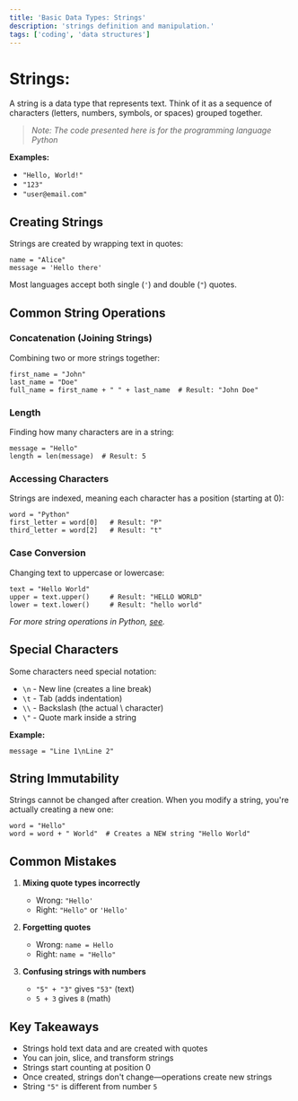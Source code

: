 ```yaml
---
title: 'Basic Data Types: Strings'
description: 'strings definition and manipulation.'
tags: ['coding', 'data structures']
---
```


# Strings:
A string is a data type that represents text. Think of it as a sequence of characters (letters, numbers, symbols, or spaces) grouped together.

>*Note: The code presented here is for the programming language Python*

**Examples:**
- `"Hello, World!"`
- `"123"`
- `"user@email.com"`

## Creating Strings

Strings are created by wrapping text in quotes:

```
name = "Alice"
message = 'Hello there'
```

Most languages accept both single (`'`) and double (`"`) quotes.

## Common String Operations

### Concatenation (Joining Strings)
Combining two or more strings together:
```
first_name = "John"
last_name = "Doe"
full_name = first_name + " " + last_name  # Result: "John Doe"
```

### Length
Finding how many characters are in a string:
```
message = "Hello"
length = len(message)  # Result: 5
```

### Accessing Characters
Strings are indexed, meaning each character has a position (starting at 0):
```
word = "Python"
first_letter = word[0]   # Result: "P"
third_letter = word[2]   # Result: "t"
```

### Case Conversion
Changing text to uppercase or lowercase:
```
text = "Hello World"
upper = text.upper()     # Result: "HELLO WORLD"
lower = text.lower()     # Result: "hello world"
```

*For more string operations in Python, [see](https://docs.python.org/3/library/string.html).*

## Special Characters

Some characters need special notation:

- `\n` - New line (creates a line break)
- `\t` - Tab (adds indentation)
- `\\` - Backslash (the actual \ character)
- `\"` - Quote mark inside a string

**Example:**
```
message = "Line 1\nLine 2"
```

## String Immutability

Strings cannot be changed after creation. When you modify a string, you're actually creating a new one:

```
word = "Hello"
word = word + " World"  # Creates a NEW string "Hello World"
```

## Common Mistakes

1. **Mixing quote types incorrectly**
   - Wrong: `"Hello'`
   - Right: `"Hello"` or `'Hello'`

2. **Forgetting quotes**
   - Wrong: `name = Hello`
   - Right: `name = "Hello"`

3. **Confusing strings with numbers**
   - `"5" + "3"` gives `"53"` (text)
   - `5 + 3` gives `8` (math)


## Key Takeaways

- Strings hold text data and are created with quotes
- You can join, slice, and transform strings
- Strings start counting at position 0
- Once created, strings don't change—operations create new strings
- String `"5"` is different from number `5`
